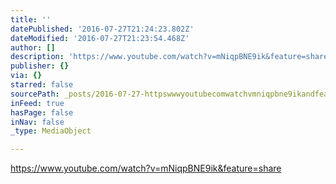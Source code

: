 ```yaml
---
title: ''
datePublished: '2016-07-27T21:24:23.802Z'
dateModified: '2016-07-27T21:23:54.468Z'
author: []
description: 'https://www.youtube.com/watch?v=mNiqpBNE9ik&feature=share'
publisher: {}
via: {}
starred: false
sourcePath: _posts/2016-07-27-httpswwwyoutubecomwatchvmniqpbne9ikandfeatureshare.md
inFeed: true
hasPage: false
inNav: false
_type: MediaObject

---
```

https://www.youtube.com/watch?v=mNiqpBNE9ik&feature=share